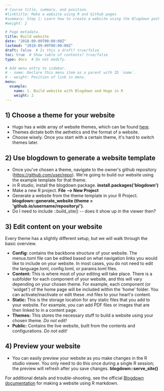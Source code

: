 ```yaml
---
# Course title, summary, and position.
#linktitle: Make a website using R and Github pages
#summary: Step 1: Learn how to create a website using the Blogdown package in R studio. 
#weight: 2

# Page metadata.
title: Build website 
date: "2018-09-09T00:00:00Z"
lastmod: "2018-09-09T00:00:00Z"
draft: false  # Is this a draft? true/false
toc: true  # Show table of contents? true/false
type: docs  # Do not modify.

# Add menu entry to sidebar.
# - name: Declare this menu item as a parent with ID `name`.
# - weight: Position of link in menu.
menu:
  example:
    name: 1. Build website with Blogdown and Hugo in R 
    weight: 2
---
```


## 1) Choose a theme for your website 
* Hugo has a wide array of website themes, which can be found [here](https://themes.gohugo.io/).
* Themes dictate both the aethetics and the format of a website.
* Choose wisely. Once you start with a certain theme, it's hard to switch themes later.

## 2) Use blogdown to generate a website template
* Once you've chosen a theme, navigate to the owner's github repository (https://github.com/user/repo). We're going to build our website using the example template for that theme.
* in R studio, install the blogdown package. **install.packages('blogdown')**
* Make a new R project. **File --> New Project**
* Generate a website from the theme template in your R Project. **blogdown::generate_website (theme = 'github.io/username/repository/')**.
* Do I need to include ::build_site() -- does it show up in the viewer then? 


## 3) Edit content on your website 
Every theme has a slightly different setup, but we will walk through the basic overview. 
* **Config:** contains the backbone structure of your website. The menus.toml file can be edited based on what navigation links you would like to include on your website. In most cases, you do not need to edit the language.toml, config.toml, or params.toml files. 
* **Content:** This is where most of your editing will take place. There is a subfolder for each component of your website, and this will vary depending on your chosen theme. For example, each component (or 'widget') of the home page will be included within the 'home' folder. You can activate/inactivate or edit these .md files to your heart's content. 
* **Static:** This is the storage location for any static files that you add to your website. For example, you can add PDF files or images that are then linked to in a content page.
* **Themes:** This stores the necessary stuff to build a website using your chosen theme. *Do not edit!*
* **Public:** Contains the live website, built from the contents and configurations. *Do not edit!*

## 4) Preview your website 
* You can easily preview your website as you make changes in the R studio viewer. You only need to do this once during a single R session; the preview will refresh after you save changes. **blogdown::serve_site()** 


For additional details and trouble-shooting, see the official [Blogdown documentation](https://bookdown.org/yihui/blogdown/) for making a website using R markdown.

